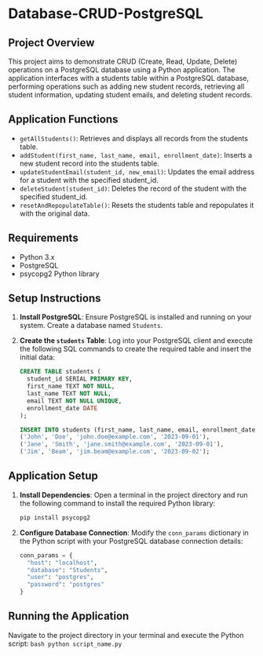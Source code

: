 # Database-CRUD-PostgreSQL

## Project Overview
This project aims to demonstrate CRUD (Create, Read, Update, Delete) operations on a PostgreSQL database using a Python application. The application interfaces with a students table within a PostgreSQL database, performing operations such as adding new student records, retrieving all student information, updating student emails, and deleting student records.

## Application Functions
- `getAllStudents()`: Retrieves and displays all records from the students table.
- `addStudent(first_name, last_name, email, enrollment_date)`: Inserts a new student record into the students table.
- `updateStudentEmail(student_id, new_email)`: Updates the email address for a student with the specified student_id.
- `deleteStudent(student_id)`: Deletes the record of the student with the specified student_id.
- `resetAndRepopulateTable()`: Resets the students table and repopulates it with the original data.

## Requirements
- Python 3.x
- PostgreSQL
- psycopg2 Python library

## Setup Instructions
1. **Install PostgreSQL**: Ensure PostgreSQL is installed and running on your system. Create a database named `Students`.

2. **Create the `students` Table**: Log into your PostgreSQL client and execute the following SQL commands to create the required table and insert the initial data:

    ```sql
    CREATE TABLE students (
      student_id SERIAL PRIMARY KEY,
      first_name TEXT NOT NULL,
      last_name TEXT NOT NULL,
      email TEXT NOT NULL UNIQUE,
      enrollment_date DATE
    );

    INSERT INTO students (first_name, last_name, email, enrollment_date) VALUES
    ('John', 'Doe', 'john.doe@example.com', '2023-09-01'),
    ('Jane', 'Smith', 'jane.smith@example.com', '2023-09-01'),
    ('Jim', 'Beam', 'jim.beam@example.com', '2023-09-02');
    ```

## Application Setup
1. **Install Dependencies**: Open a terminal in the project directory and run the following command to install the required Python library:
    ```bash
    pip install psycopg2
    ```
2. **Configure Database Connection**: Modify the `conn_params` dictionary in the Python script with your PostgreSQL database connection details:
    ```python
    conn_params = {
      "host": "localhost",
      "database": "Students",
      "user": "postgres",
      "password": "postgres"
    }
    ```

## Running the Application
Navigate to the project directory in your terminal and execute the Python script:
    ```bash
    python script_name.py
    ```
